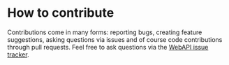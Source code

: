 # How to contribute

Contributions come in many forms: reporting bugs, creating feature suggestions, asking questions via issues and of course code contributions through pull requests. Feel free to ask questions via the [WebAPI issue tracker](https://github.com/OHDSI/WebAPI/issues).